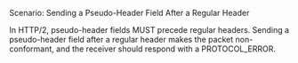 Scenario: Sending a Pseudo-Header Field After a Regular Header

In HTTP/2, pseudo-header fields MUST precede regular headers. Sending a pseudo-header field after a regular header makes the packet non-conformant, and the receiver should respond with a PROTOCOL_ERROR.